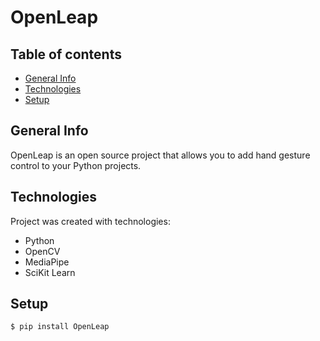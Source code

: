 # OpenLeap

## Table of contents
* [General Info](#general-info)
* [Technologies](#technologies)
* [Setup](#setup)

## General Info
OpenLeap is an open source project that allows you to add hand gesture control to your Python projects. 

## Technologies

Project was created with technologies:

* Python
* OpenCV
* MediaPipe
* SciKit Learn

## Setup
```
$ pip install OpenLeap
```
